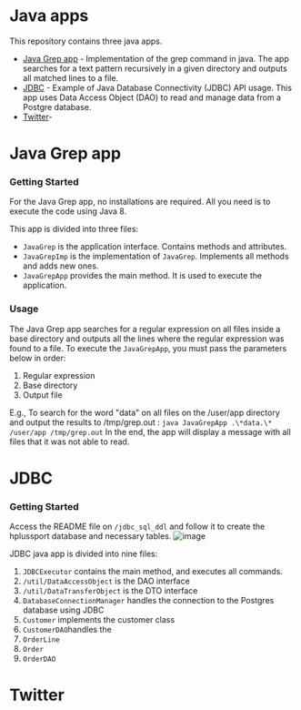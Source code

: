 # Java apps
This repository contains three java apps.
- [Java Grep app](#grep) - Implementation of the grep command in java. The app searches for a text pattern recursively in a given directory and outputs all matched lines to a file.
- [JDBC](#jdbc) - Example of Java Database Connectivity (JDBC) API usage. This app uses Data Access Object (DAO) to read and manage data from a Postgre database.
- [Twitter](#twitter)- 
<a name="grep"></a>
# Java Grep app
### Getting Started
For the Java Grep app, no installations are required. All you need is to execute the code using Java 8.

This app is divided into three files:
 - `JavaGrep` is the application interface. Contains methods and attributes.
 - `JavaGrepImp` is the implementation of `JavaGrep`. Implements all methods and adds new ones.
 - `JavaGrepApp` provides the main method. It is used to execute the application.

### Usage
The Java Grep app searches for a regular expression on all files inside a base directory and outputs all the lines where the regular expression was found to a file.
To execute the `JavaGrepApp`, you must pass the parameters below in order:
 1. Regular expression
 2. Base directory
 3. Output file

E.g., To search for the word "data" on all files on the /user/app directory and output the results to /tmp/grep.out :
 `java JavaGrepApp .\*data.\* /user/app /tmp/grep.out`
 In the end, the app will display a message with all files that it was not able to read.
<a name="jdbc"></a>
 # JDBC 
  ### Getting Started
 Access the README file on `/jdbc_sql_ddl` and follow it to create the hplussport database and necessary tables.
![image](https://drive.google.com/uc?export=view&id=1DvVW11_Hclm7Yhe90woBky0K2UUbrpk3)
  
  JDBC java app is divided into nine files:
 1. `JDBCExecutor` contains the main method, and executes all commands.
 2. `/util/DataAccessObject` is the DAO interface
 3. `/util/DataTransferObject` is the DTO interface
 4. `DatabaseConnectionManager` handles the connection to the Postgres database using JDBC
 5. `Customer` implements the customer class
 6. `CustomerDAO`handles the 
 7. `OrderLine`
 8. `Order`
 9. `OrderDAO`

 <a name="twitter"></a>
 # Twitter
<!--stackedit_data:
eyJoaXN0b3J5IjpbMTU0MjIwNDEyLC03NDU2ODY3MDgsMTQ0NT
gyMTY0NywtMTUxMjg5OTM4NiwxMTA5MTE1MTE0LC03MDQyMzI0
OTcsLTE2NDcyNzc1OTIsLTEyOTI5MTYyMTIsODczMTExMDAzLC
0xNDI5NTI1NDE2LC0yMDgxMzQ0NDAwLC00Njc1Njk5ODksMTg2
NzE0MTcyNywtMTY5ODgwMTI1NywyMDQxNDQyOTY1XX0=
-->